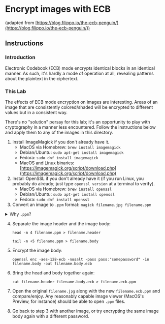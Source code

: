 # Encrypt images with ECB
(adapted from [https://blog.filippo.io/the-ecb-penguin/](https://blog.filippo.io/the-ecb-penguin/))

## Instructions

### Introduction

Electronic Codebook (ECB) mode encrypts identical blocks in an identical manner.  As such, it's hardly a mode of operation at all, revealing patterns about the plaintext in the ciphertext.

### This Lab

The effects of ECB mode encryption on images are interesting.  Areas of an image that are consistently colored/shaded will be encrypted to different values but in a consistent way.


There's no "solution" persay for this lab; it's an opportunity to play with cryptography in a manner less encountered.  Follow the instructions below and apply them to any of the images in this directory.

1. Install ImageMagick if you don't already have it.
   * MacOS via Homebrew: `brew install imagemagick`
   * Debian/Ubuntu: `sudo apt-get install imagemagick`
   * Fedora: `sudo dnf install imagemagick`
   * MacOS and Linux binaries: [https://imagemagick.org/script/download.php](https://imagemagick.org/script/download.php)
2. Install OpenSSL if you don't already have it (if you run Linux, you probably do already; just type `openssl version` at a terminal to verify).
   * MacOS via Homebrew: `brew install openssl`
   * Debian/Ubuntu: `sudo apt-get install openssl`
   * Fedora: `sudo dnf install openssl`
3. Convert an image to `.ppm` format: `magick filename.jpg filename.ppm`

<details>
  <summary>Why <code>.ppm</code>?</summary>
  This is a convenient format because there's no compression and the image header is simple... Why does this matter?  Basically the header provides information about the image, and so when we go to encrypt the image, we only want to encrypt the image body, where the pixel bytes are located.  Encrypting the image header would give us a file that image viewers wouldn't know how to handle, killing all the fun.  Furthermore, `.ppm`'s simple header means that we have a reliable boundary for where the header stops and the image body begins, regardless of image contents.
  </details>

4. Separate the image header and the image body:

   `head -n 4 filename.ppm > filename.header`

   `tail -n +5 filename.ppm > filename.body`

5. Encrypt the image body:

   `openssl enc -aes-128-ecb -nosalt -pass pass:"somepassword" -in filename.body -out filename.body.ecb`
   
6. Bring the head and body together again:

   `cat filename.header filename.body.ecb > filename.ecb.ppm`
   
7. Open the original `filename.jpg` along with the new `filename.ecb.ppm` and compare/enjoy.  Any reasonably capable image viewer (MacOS's Preview, for instance) should be able to open `.ppm` files.

8. Go back to step 3 with another image, or try encrypting the same image body again with a different password.

